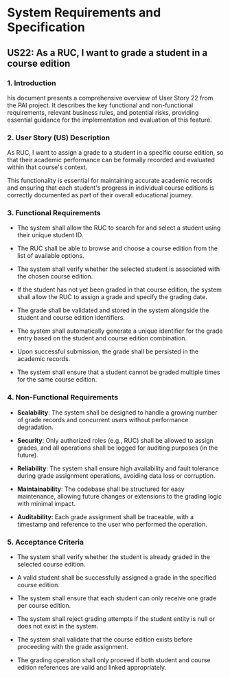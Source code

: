 # System Requirements and Specification



## US22: As a RUC, I want to grade a student in a course edition



### 1. Introduction

his document presents a comprehensive overview of User Story 22 from the PAI project. It describes the key functional and non-functional requirements, relevant business rules, and potential risks, providing essential guidance for the implementation and evaluation of this feature.


### 2. User Story (US) Description

As RUC, I want to assign a grade to a student in a specific course edition, so that their academic performance can be formally recorded and evaluated within that course's context.

This functionality is essential for maintaining accurate academic records and ensuring that each student's progress in individual course editions is correctly documented as part of their overall educational journey.



### 3. Functional Requirements

- The system shall allow the RUC to search for and select a student using their unique student ID.

- The RUC shall be able to browse and choose a course edition from the list of available options.

- The system shall verify whether the selected student is associated with the chosen course edition.

- If the student has not yet been graded in that course edition, the system shall allow the RUC to assign a grade and specify the grading date.

- The grade shall be validated and stored in the system alongside the student and course edition identifiers.

- The system shall automatically generate a unique identifier for the grade entry based on the student and course edition combination.

- Upon successful submission, the grade shall be persisted in the academic records.

- The system shall ensure that a student cannot be graded multiple times for the same course edition.



### 4. Non-Functional Requirements

- **Scalability**: The system shall be designed to handle a growing number of grade records and concurrent users without performance degradation.

- **Security**: Only authorized roles (e.g., RUC) shall be allowed to assign grades, and all operations shall be logged for auditing purposes (in the future).

- **Reliability**: The system shall ensure high availability and fault tolerance during grade assignment operations, avoiding data loss or corruption.

- **Maintainability**: The codebase shall be structured for easy maintenance, allowing future changes or extensions to the grading logic with minimal impact.

- **Auditability**: Each grade assignment shall be traceable, with a timestamp and reference to the user who performed the operation.



### 5. Acceptance Criteria

- The system shall verify whether the student is already graded in the selected course edition.

- A valid student shall be successfully assigned a grade in the specified course edition.

- The system shall ensure that each student can only receive one grade per course edition.

- The system shall reject grading attempts if the student entity is null or does not exist in the system.

- The system shall validate that the course edition exists before proceeding with the grade assignment.

- The grading operation shall only proceed if both student and course edition references are valid and linked appropriately.

